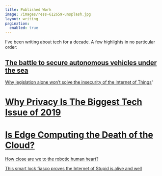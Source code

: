 ```yaml
---
title: Published Work
image: /images/ress-612659-unsplash.jpg
layout: writing
pagination:
  enabled: true
---
```

I've been writing about tech for a decade. A few highlights in no particular order: 

## [The battle to secure autonomous vehicles under the sea](https://www.intelligent-mobility-xperience.com/the-battle-to-secure-autonomous-vehicles-under-the-sea-a-978217/)

[](https://www.intelligent-mobility-xperience.com/the-battle-to-secure-autonomous-vehicles-under-the-sea-a-978217/)[Why legislation alone won’t solve the insecurity of the Internet of Things](https://readwrite.com/2017/08/11/egislation-wont-solve-iot-cybersecurity-dl1/)'

# [Why Privacy Is The Biggest Tech Issue of 2019](https://dzone.com/articles/why-privacy-is-the-biggest-tech-issue-of-2019)

# [Is Edge Computing the Death of the Cloud?](https://dzone.com/articles/is-edge-computing-the-death-of-the-cloud)

[ How close are we to the robotic human heart?](https://readwrite.com/2016/09/07/how-close-are-we-to-the-robotic-human-heart-dt4/)

[This smart lock fiasco proves the Internet of Stupid is alive and well](https://readwrite.com/2017/08/16/latest-smart-lock-faso-dl1/)

[](https://dzone.com/articles/is-edge-computing-the-death-of-the-cloud)

[](https://dzone.com/articles/why-privacy-is-the-biggest-tech-issue-of-2019)